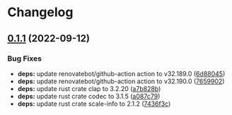 # Changelog

## [0.1.1](https://github.com/finalbiome/finalbiome-node/compare/finalbiome-v0.1.0...finalbiome-v0.1.1) (2022-09-12)


### Bug Fixes

* **deps:** update renovatebot/github-action action to v32.189.0 ([6d88045](https://github.com/finalbiome/finalbiome-node/commit/6d880455e04130aea58a823a71700f5ee069a2e0))
* **deps:** update renovatebot/github-action action to v32.190.0 ([7659902](https://github.com/finalbiome/finalbiome-node/commit/7659902ad905726a50878293b9634a89426bdf86))
* **deps:** update rust crate clap to 3.2.20 ([a7b828b](https://github.com/finalbiome/finalbiome-node/commit/a7b828b708537448e95b3936a14ac15baf639740))
* **deps:** update rust crate codec to 3.1.5 ([a087c79](https://github.com/finalbiome/finalbiome-node/commit/a087c7987e8a85a27c87721fe9d231d990bf828b))
* **deps:** update rust crate scale-info to 2.1.2 ([7436f3c](https://github.com/finalbiome/finalbiome-node/commit/7436f3cb148d0abdc2af353accc43a13a6d7aeab))
